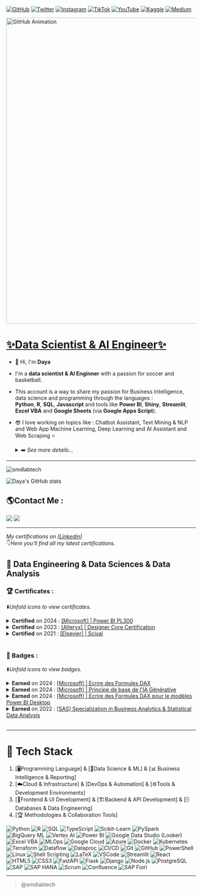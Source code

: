 [![GitHub](https://img.shields.io/badge/GitHub-Profile-informational?style=flat&logo=github&logoColor=white&color=blue)](https://github.com/smdlabtech)
[![Twitter](https://img.shields.io/badge/Twitter-Follow-informational?style=flat&logo=twitter&logoColor=white&color=1DA1F2)](https://x.com/BrainYadzo/followers)
[![Instagram](https://img.shields.io/badge/Instagram-Connect-informational?style=flat&logo=instagram&logoColor=white&color=C13584)](https://www.instagram.com/dayalabtech/)
[![TikTok](https://img.shields.io/badge/TikTok-Connect-informational?style=flat&logo=tiktok&logoColor=white&color=FF0050)](https://www.tiktok.com/@smdlabtech)
[![YouTube](https://img.shields.io/badge/YouTube-Subscribe-informational?style=flat&logo=youtube&logoColor=white&color=FF0000)](https://www.youtube.com/channel/UCvC9Fh--HrJ2pV0vEq6gj5Q)
[![Kaggle](https://img.shields.io/badge/Kaggle-Follow-informational?style=flat&logo=kagglek&logoColor=white&color=blue)](https://www.kaggle.com/dayasmdlabtech)
[![Medium](https://img.shields.io/badge/Medium-Follow-informational?style=flat&logo=kagglek&logoColor=white&color=023243)](https://medium.com/@smdlabtech)  

<p align="left"> 
<img width="813" src="assets/img/gif_github.gif" alt="GitHub Animation">
</p>

# [✨Data Scientist & AI Engineer✨](https://github.com/smdlabtech)

- 👋 Hi, I'm **Daya**
- I'm a **data scientist & AI Enginner** with a passion for soccer and basketball. 
- This account is a way to share my passion for Business Intelligence, data science and programming through the languages :  
 **Python**, **R**, **SQL**, **Javascript** and tools like **Power BI**, **Shiny**, **Streamlit**, **Excel VBA** and **Google Sheets** (via **Google Apps Script**).  
- 😎 I love working on topics like : Chatbot Assistant, Text Mining & NLP and Web App Machine Learning, Deep Learning and AI Assistant and Web Scraping ⭐ 
    
    <!--------------------------------------------------->
    <!------ Ajout des élément d'expériences ------------>
    <!--------------------------------------------------->
    <details>
    <summary>➡️ <em>See more details...</em></summary>

    <!--(02)-->
    <div>
    <h2>🧑‍💻 Developer (Full Stack + AI)</h2>
    <ul>
        <li>End-to-end development of <strong>Web, Data and AI</strong> applications, from MVP to deployed product.</li>
        <li>Tech stack mastered:
        <ul>
            <li><strong>Frontend</strong>: React (TypeScript, TailwindCSS), Streamlit, PWA</li>
            <li><strong>Backend</strong>: FastAPI, Firebase, Node.js, Python</li>
            <li><strong>Cloud & DevOps</strong>: GCP (Cloud Run, Vertex AI), Firebase, Azure, GitHub Actions, Docker</li>
        </ul>
        </li>
        <li>Integration of <strong>AI agents</strong> (RAG, Gemini, GPT) in business applications and document copilots.</li>
        <li>Expertise in REST APIs, databases (NoSQL/SQL), CI/CD, and secure authentication (JWT, Firebase Auth).</li>
    </ul>
    </div>

    <!--(02)-->
    <div>
    <h2>🧠 Problem Solver (Tech + Product)</h2>
    <ul>
        <li>Logical breakdown of complex challenges.</li>
        <li>Designing concrete solutions from unclear business needs.</li>
        <li>Rapid prototyping, automation, generative AI, and intelligent scoring systems.</li>
        <li>Agile use of low-code tools, scripting, cloud, AI, and native dev environments.</li>
    </ul>
    </div>

    <div>
    <h2>📦 Product Owner / Product Builder</h2>
    <ul>
        <li>Product framing, MVP definition, roadmap planning, backlog management, and user stories.</li>
        <li>Delivery of complete products: SaaS platforms, AI tools, internal solutions.</li>
        <li>Leading hybrid projects (tech + business) with rapid iterations.</li>
        <li>Full-stack ownership enabling <strong>end-to-end product autonomy</strong>.</li>
    </ul>
    </div>

    <div>
    <h2>📈 Product Marketing and Growth Manager</h2>
    <ul>
        <li>Design of impactful landing pages (SEO, CTA, analytics tracking).</li>
        <li>Clear product positioning, freemium or SaaS strategy.</li>
        <li>Monetization through Stripe (checkout, subscriptions).</li>
        <li>Go-to-market preparation (GitHub, Product Hunt, marketplaces).</li>
        <li>Clear pitching, product storytelling, and highlighting key differentiators.</li>
    </ul>
    </div>
    </details>

---
<p align="left"> <img src="https://komarev.com/ghpvc/?username=smdlabtech" alt="smdlabtech" /> </p>

![Daya's GitHub stats](https://github-readme-stats.vercel.app/api?username=smdlabtech&theme=nightowl&show_icons=true)

## 🌎Contact Me :
[![](https://img.shields.io/badge/-Gmail-%2312100E.svg?&style=for-the-badge&logo=Gmail&logoColor=white&link=mailto:smdlabtech@gmail.com)](mailto:smdlabtech@gmail.com)
[![](https://img.shields.io/badge/linkedin-%2312100E.svg?&style=for-the-badge&logo=linkedin&logoColor=white)](https://www.linkedin.com/in/dayasylla/)


---
*My certifications on [[Linkedin]](https://www.linkedin.com/in/dayasylla/details/certifications/)*   
👇*Here you'll find all my latest certifications.*   

## 📜  Data Engineering & Data Sciences & Data Analysis

<!--#####################--->
<!--Certifications-->
### 🏆 Certificates :  
⬇️*Unfold icons to view certificates.*
    <!--(A) : Power-BI PL300-->
    <details>
    <summary>**Certified** on 2024 : [[Microsoft] | Power BI PL300](https://learn.microsoft.com/fr-fr/users/dayasylla-9672/credentials/certification/data-analyst-associate)
    </summary>
    <p style="text-align:center;"> 
    <img width="700" src="_Certifcations_and_Badges/_Microsoft Certifications/Certifications/PL300 - Power BI/img/Certification Power BI.png">
    </p>
    </details> 
    <!--(B) : Alteryx Designer Core Certification-->
    <details>
        <summary>**Certified** on 2023 : [[Alteryx] | Designer Core Certification](https://www.credly.com/badges/a35bc2bc-8641-4461-979b-264bd2385d51/linked_in?t=ryathr)</summary>
        <p style="text-align:center;"> 
            <img width="700" src="_Certifcations_and_Badges/Alteryx/Certificate/Certificate.png">
        </p>
    </details>
    <!--(C) : Scival -->
    <details>
        <summary>**Certified** on 2021 : [[Elsevier] | Scival](https://www.credential.net/727bbd2e-bfec-4ce2-a52f-66ebd7871f77#gs.5dm3h8)</summary>
        <p style="text-align:center;"> 
            <img width="700" src="_Certifcations_and_Badges/_Microsoft Certifications/Badges/PNG/Badge (3).png">
        </p>
    </details>
<br>


<!--************************-->
### 🥇 Badges : 
⬇️*Unfold icons to view badges.*
    <!--(1) : [Microsoft] | Ecrire des Formules DAX -->
    <details>
    <summary>**Earned** on 2024 : [[Microsoft] | Ecrire des Formules DAX](https://learn.microsoft.com/fr-fr/training/modules/dax-power-bi-write-formulas/)
    </summary>
    <p style="text-align:center;"> 
    <img width="700" src="_Certifcations_and_Badges/_Microsoft Certifications/Badges/PNG/Badge (1).png">
    </p>
    </details> 
    <!--(2) : [Microsoft] | Principe de base de l'IA Générative -->
    <details>
        <summary>**Earned** on 2024 : [[Microsoft] | Principe de base de l'IA Générative](https://learn.microsoft.com/fr-fr/training/modules/fundamentals-generative-ai/)</summary>
        <p style="text-align:center;"> 
            <img width="700" src="_Certifcations_and_Badges/_Microsoft Certifications/Badges/PNG/Badge (2).png">
        </p>
    </details>
    <!--(3) : [Microsoft] | Ecrire des Formules DAX pour le modèles Power BI Desktop -->
    <details>
        <summary>**Earned** on 2024 : [[Microsoft] | Ecrire des Formules DAX pour le modèles Power BI Desktop](https://www.credential.net/727bbd2e-bfec-4ce2-a52f-66ebd7871f77#gs.5dm3h8)</summary>
        <p style="text-align:center;"> 
            <img width="700" src="_Certifcations_and_Badges/_Microsoft Certifications/Badges/PNG/Badge (3).png">
        </p>
    </details>
    <!--(4) : SAS - CY Cergy Paris Université Academic Specialization in Business Analytics & Statistical Data Analysis -->
    <details>
        <summary>**Earned** on 2022 : [[SAS] Specialization in Business Analytics & Statistical Data Analysis](https://www.credential.net/727bbd2e-bfec-4ce2-a52f-66ebd7871f77#gs.5dm3h8)</summary>
        <p style="text-align:center;"> 
            <img width="700" src="_Certifcations_and_Badges/Others/Badges/PNG/sas-cy-badge.png">
        </p>
    </details>
<br>

---
<!--***************************-->
<!--TECH STACK -->
<!--***************************-->

# 🚀 Tech Stack
1. [🖥️Programming Language] & [🧠Data Science & ML] & [📊 Business Intelligence & Reporting]    
2. [☁️Cloud & Infrastructure] & [DevOps & Automation] & [⚙️Tools & Development Environments]  
3. [🎨Frontend & UI Development] & [🏗️Backend & API Development] & [🗄️Databases & Data Engineering]  
4. [🏆 Methodologies & Collaboration Tools]  

![Python](https://img.shields.io/badge/-Python-3776AB?style=flat&logo=python&logoColor=white)
![R](https://img.shields.io/badge/-R-276DC3?style=flat&logo=r&logoColor=white)
![SQL](https://img.shields.io/badge/-SQL-4479A1?style=flat&logo=postgresql&logoColor=white)
![TypeScript](https://img.shields.io/badge/-TypeScript-3178C6?style=flat&logo=typescript&logoColor=white)
![Scikit-Learn](https://img.shields.io/badge/-Scikit_Learn-F7931E?style=flat&logo=scikit-learn&logoColor=white)
![PySpark](https://img.shields.io/badge/-PySpark-E25A1C?style=flat&logo=apache-spark&logoColor=white)
![BigQuery ML](https://img.shields.io/badge/-BigQuery-4285F4?style=flat&logo=google-cloud&logoColor=white)
![Vertex AI](https://img.shields.io/badge/-Vertex_AI-34A853?style=flat&logo=google-cloud&logoColor=white)
![Power BI](https://img.shields.io/badge/-Power_BI-F2C811?style=flat&logo=power-bi&logoColor=black)
![Google Data Studio (Looker)](https://img.shields.io/badge/-Looker-4285F4?style=flat&logo=looker&logoColor=white)
![Excel VBA](https://img.shields.io/badge/-Excel_VBA-217346?style=flat&logo=microsoft-excel&logoColor=white)
![MLOps](https://img.shields.io/badge/-MLOps-FF6F00?style=flat&logo=mlops&logoColor=white)
![Google Cloud](https://img.shields.io/badge/-Google_Cloud-4285F4?style=flat&logo=google-cloud&logoColor=white)
![Azure](https://img.shields.io/badge/-Azure-0078D4?style=flat&logo=microsoft-azure&logoColor=white)
![Docker](https://img.shields.io/badge/-Docker-2496ED?style=flat&logo=docker&logoColor=white)
![Kubernetes](https://img.shields.io/badge/-Kubernetes-326CE5?style=flat&logo=kubernetes&logoColor=white)
![Terraform](https://img.shields.io/badge/-Terraform-623CE4?style=flat&logo=terraform&logoColor=white)
![Dataflow](https://img.shields.io/badge/-Dataflow-4285F4?style=flat&logo=google-cloud&logoColor=white)
![Dataproc](https://img.shields.io/badge/-Dataproc-4285F4?style=flat&logo=google-cloud&logoColor=white)
![CI/CD](https://img.shields.io/badge/-CI/CD-FF6F00?style=flat&logo=githubactions&logoColor=white)
![Git](https://img.shields.io/badge/-Git-F05032?style=flat&logo=git&logoColor=white)
![GitHub](https://img.shields.io/badge/-GitHub-181717?style=flat&logo=github&logoColor=white)
![PowerShell](https://img.shields.io/badge/-PowerShell-5391FE?style=flat&logo=powershell&logoColor=white)
![Linux](https://img.shields.io/badge/-Linux-FCC624?style=flat&logo=linux&logoColor=black)
![Shell Scripting](https://img.shields.io/badge/-Shell-4EAA25?style=flat&logo=gnu-bash&logoColor=white)
![LaTeX](https://img.shields.io/badge/-LaTeX-008080?style=flat&logo=latex&logoColor=white)
![VSCode](https://img.shields.io/badge/-VSCode-007ACC?style=flat&logo=visual-studio-code&logoColor=white)
![Streamlit](https://img.shields.io/badge/-Streamlit-FF4B4B?style=flat&logo=streamlit&logoColor=white)
![React](https://img.shields.io/badge/-React-61DAFB?style=flat&logo=react&logoColor=black)
![HTML5](https://img.shields.io/badge/-HTML5-E34F26?style=flat&logo=html5&logoColor=white)
![CSS3](https://img.shields.io/badge/-CSS3-1572B6?style=flat&logo=css3&logoColor=white)
![FastAPI](https://img.shields.io/badge/-FastAPI-009688?style=flat&logo=fastapi&logoColor=white)
![Flask](https://img.shields.io/badge/-Flask-000000?style=flat&logo=flask&logoColor=white)
![Django](https://img.shields.io/badge/-Django-092E20?style=flat&logo=django&logoColor=white)
![Node.js](https://img.shields.io/badge/-Node.js-339933?style=flat&logo=node.js&logoColor=white)
![PostgreSQL](https://img.shields.io/badge/-PostgreSQL-336791?style=flat&logo=postgresql&logoColor=white)
![SAP](https://img.shields.io/badge/-SAP-0FAAFF?style=flat&logo=sap&logoColor=white)
![SAP HANA](https://img.shields.io/badge/-SAP_HANA-0FAAFF?style=flat&logo=sap&logoColor=white)
![Scrum](https://img.shields.io/badge/-Scrum-009FDA?style=flat&logo=scrum-alliance&logoColor=white)
![Confluence](https://img.shields.io/badge/-Confluence-0052CC?style=flat&logo=confluence&logoColor=white)
![SAP Fiori](https://img.shields.io/badge/-SAP_Fiori-0FAAFF?style=flat&logo=sap&logoColor=white)






<!--📚##################--->
<!--#####################--->
<!--## 📜 DEV Ops
*[Dev in Progress...]*  
--->



---
> @smdlabtech  
